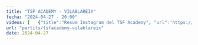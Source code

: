 ```yaml
---
title: "TSF ACADEMY - VILABLAREIX"
fecha: "2024-04-27 - 20:00"
videos: [   {"title":"Resum Instagram del TSF Academy", "url":'https://s3.eu-central-1.wasabisys.com/cpsarria/T23-24/mic2024/TSFAcademy-Vilablareix_C5CBHgsLxiw.mp4'}]
url: "partits/tsfacademy-vilablareix"
date: 2024-04-27
---
```

